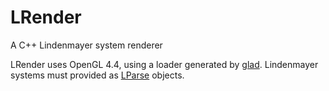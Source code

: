 # LRender
A C++ Lindenmayer system renderer

LRender uses OpenGL 4.4, using a loader generated by [glad](https://github.com/Dav1dde/glad).
Lindenmayer systems must provided as [LParse](https://github.com/jobtalle/LParse) objects.
